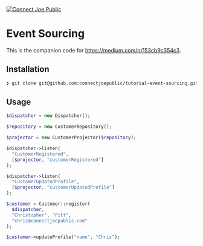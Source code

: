 [![Connect Joe Public](http://connectjoepublic.com/github.png)](http://connectjoepublic.com)

# Event Sourcing

This is the companion code for <https://medium.com/p/153cb9c354c3>.

## Installation

```bash
❯ git clone git@github.com:connectjoepublic/tutorial-event-sourcing.git
```

## Usage

```php
$dispatcher = new Dispatcher();

$repository = new CustomerRepository();

$projector = new CustomerProjector($repository);

$dispatcher->listen(
  "CustomerRegistered",
  [$projector, "customerRegistered"]
);

$dispatcher->listen(
  "CustomerUpdatedProfile",
  [$projector, "customerUpdatedProfile"]
);

$customer = Customer::register(
  $dispatcher,
  "Christopher", "Pitt",
  "chris@connectjoepublic.com"
);

$customer->updateProfile("name", "Chris");
```
